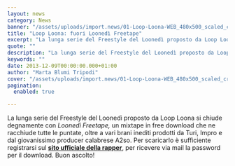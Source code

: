 ```yaml
---
layout: news
category: News
banner: "/assets/uploads/import.news/01-Loop-Loona-WEB_480x500_scaled_cropp.jpg"
title: "Loop Loona: fuori Loonedì Freetape"
excerpt: "La lunga serie del Freestyle del Loonedì proposto da Loop Loona si chiude degnamente con Loonedì Freetape, un mixtape in free download che ne racchiude tutte le puntate, oltre a vari brani inediti prodotti da Turi, Impro e dal giovanissimo producer calabrese A2so. Per scaricarlo è sufficiente registrarsi sul sito ufficiale della rapper, per ricevere via [&hellip"
quote: ""
description: "La lunga serie del Freestyle del Loonedì proposto da Loop Loona si chiude degnamente con Loonedì Freetape, un mixtape in free download che ne racchiude tutte le puntate, oltre a vari brani inediti prodotti da Turi, Impro e dal giovanissimo producer calabrese A2so. Per scaricarlo è sufficiente registrarsi sul sito ufficiale della rapper, per ricevere via [&hellip"
keywords: ""
date: 2013-12-09T00:00:00.000+01:00
author: "Marta Blumi Tripodi"
cover: "/assets/uploads/import.news/01-Loop-Loona-WEB_480x500_scaled_cropp.jpg"
pagination:
  enabled: true

---
```


La lunga serie del Freestyle del Loonedì proposto da Loop Loona si chiude degnamente con _Loonedì Freetape,_ un mixtape in free download che ne racchiude tutte le puntate, oltre a vari brani inediti prodotti da Turi, Impro e dal giovanissimo producer calabrese A2so. Per scaricarlo è sufficiente registrarsi sul [**sito ufficiale della rapper**](http://www.looploona.com/ "http://www.looploona.com/"), per ricevere via mail la password per il download. Buon ascolto!